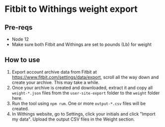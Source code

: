 # Fitbit to Withings weight export

## Pre-reqs
- Node 12
- Make sure both Fitbit and Withings are set to pounds (Lb) for weight

## How to use

1. Export account archive data from Fitbit at https://www.fitbit.com/settings/data/export, scroll all the way down and create your archive. This may take a while.
2. Once your archive is created and downloaded, extract it and copy all `weight-*.json` files from the `user-site-export` folder to the `weight` folder here.
3. Run the tool using `npm rum`. One or more `output-*.csv` files will be created.
4. In Withings website, go to Settings, click your initials and click "Import my data". Upload the output CSV files in the Weight section.